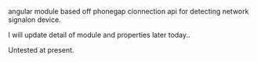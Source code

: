 angular module based off phonegap cionnection api for detecting network signalon device.

I will update detail of module and properties later today..

Untested at present.